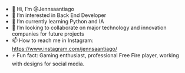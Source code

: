 - 👋 Hi, I’m @Jennsaantiago
- 👀 I’m interested in Back End Developer
- 🌱 I’m currently learning Python and IA
- 💞️ I’m looking to collaborate on major technology and innovation companies for future projects
- 📫 How to reach me in Instagram: https://www.instagram.com/jennsaantiago/
- ⚡ Fun fact: Gaming enthusiast, professional Free Fire player, working with designs for social media.

<!---
Jennsaantiago/Jennsaantiago is a ✨ special ✨ repository because its `README.md` (this file) appears on your GitHub profile.
You can click the Preview link to take a look at your changes.
--->
